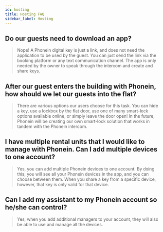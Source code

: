 ```yaml
---
id: hosting
title: Hosting FAQ
sidebar_label: Hosting
---
```


## Do our guests need to download an app?

> Nope! A Phonein digital key is just a link, and does not need the application to be used by the guest. You can just send the link via the booking platform or any text communication channel. The app is only needed by the owner to speak through the intercom and create and share keys.

## After our guest enters the building with Phonein, how should we let our guests into the flat?

> There are various options our users choose for this task. You can hide a key, use a lockbox by the flat door, use one of many smart-lock options available online, or simply leave the door open! In the future, Phonein will be creating our own smart-lock solution that works in tandem with the Phonein intercom.

## I have multiple rental units that I would like to manage with Phonein. Can I add multiple devices to one account? 

> Yes, you can add multiple Phonein devices to one account. By doing this, you will see all your Phonein devices in the app, and you can choose between them. When you share a key from a specific device, however, that key is only valid for that device.

## Can I add my assistant to my Phonein account so he/she can control?

> Yes, when you add additional managers to your account, they will also be able to use and manage all the devices.
